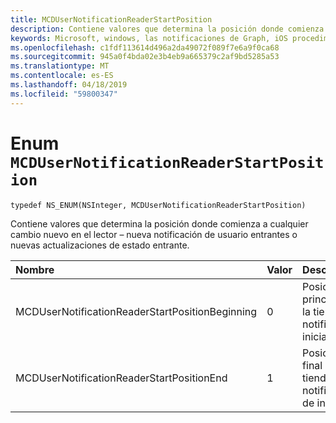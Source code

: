 ```yaml
---
title: MCDUserNotificationReaderStartPosition
description: Contiene valores que determina la posición donde comienza a cualquier cambio nuevo en el lector – nueva notificación de usuario entrantes o nuevas actualizaciones de estado entrante.
keywords: Microsoft, windows, las notificaciones de Graph, iOS procedimientos, procedimientos iPhone
ms.openlocfilehash: c1fdf113614d496a2da49072f089f7e6a9f0ca68
ms.sourcegitcommit: 945a0f4bda02e3b4eb9a665379c2af9bd5285a53
ms.translationtype: MT
ms.contentlocale: es-ES
ms.lasthandoff: 04/18/2019
ms.locfileid: "59800347"
---
```

# <a name="enum-mcdusernotificationreaderstartposition"></a>Enum `MCDUserNotificationReaderStartPosition`

```
typedef NS_ENUM(NSInteger, MCDUserNotificationReaderStartPosition)
```

Contiene valores que determina la posición donde comienza a cualquier cambio nuevo en el lector – nueva notificación de usuario entrantes o nuevas actualizaciones de estado entrante. 

|Nombre | Valor | Descripción |
|:-- |:-- |:-- |
|   MCDUserNotificationReaderStartPositionBeginning |0| Posición al principio de la tienda de notificación inicial. |
|   MCDUserNotificationReaderStartPositionEnd | 1| Posición del final de la tienda de notificación de inicio. |

